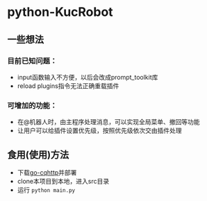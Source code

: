 # python-KucRobot

## 一些想法

### 目前已知问题：
* input函数输入不方便，以后会改成prompt_toolkit库
* reload plugins指令无法正确重载插件

### 可增加的功能：
* 在@机器人时，由主程序处理消息，可以实现全局菜单、撤回等功能
* 让用户可以给插件设置优先级，按照优先级依次交由插件处理

## 食用(使用)方法

* 下载[go-cqhttp](https://github.com/Mrs4s/go-cqhttp)并部署
* clone本项目到本地，进入src目录
* 运行 `python main.py`